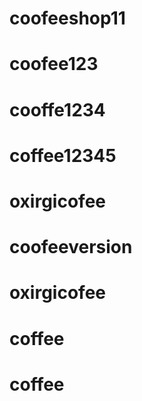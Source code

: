 # coofeeshop11
# coofee123
# cooffe1234
# coffee12345
# oxirgicofee
# coofeeversion
# oxirgicofee
# coffee
# coffee
